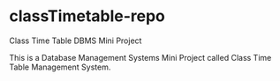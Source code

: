 # classTimetable-repo
Class Time Table DBMS Mini Project

This is a Database Management Systems Mini Project called Class Time Table Management System.